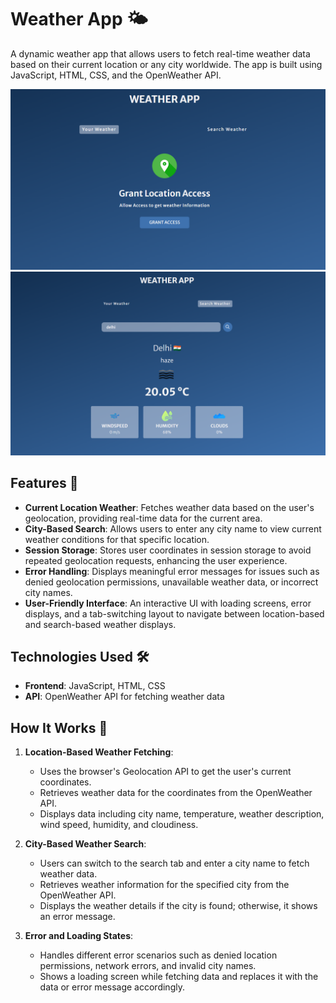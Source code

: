 # Weather App 🌤️

A dynamic weather app that allows users to fetch real-time weather data based on their current location or any city worldwide. The app is built using JavaScript, HTML, CSS, and the OpenWeather API.

![Weather App ScreenShots-1](image1.png)
![Weather App ScreenShots-2](image2.png)


## Features 🚀

- **Current Location Weather**: Fetches weather data based on the user's geolocation, providing real-time data for the current area.
- **City-Based Search**: Allows users to enter any city name to view current weather conditions for that specific location.
- **Session Storage**: Stores user coordinates in session storage to avoid repeated geolocation requests, enhancing the user experience.
- **Error Handling**: Displays meaningful error messages for issues such as denied geolocation permissions, unavailable weather data, or incorrect city names.
- **User-Friendly Interface**: An interactive UI with loading screens, error displays, and a tab-switching layout to navigate between location-based and search-based weather displays.

## Technologies Used 🛠️

- **Frontend**: JavaScript, HTML, CSS
- **API**: OpenWeather API for fetching weather data

## How It Works 📝

1. **Location-Based Weather Fetching**:  
   - Uses the browser's Geolocation API to get the user's current coordinates.
   - Retrieves weather data for the coordinates from the OpenWeather API.
   - Displays data including city name, temperature, weather description, wind speed, humidity, and cloudiness.

2. **City-Based Weather Search**:  
   - Users can switch to the search tab and enter a city name to fetch weather data.
   - Retrieves weather information for the specified city from the OpenWeather API.
   - Displays the weather details if the city is found; otherwise, it shows an error message.

3. **Error and Loading States**:  
   - Handles different error scenarios such as denied location permissions, network errors, and invalid city names.
   - Shows a loading screen while fetching data and replaces it with the data or error message accordingly.
